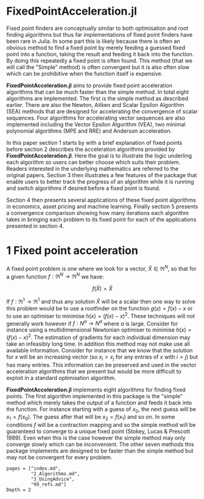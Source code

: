 # FixedPointAcceleration.jl

Fixed point finders are conceptually similar to both optimisation and root finding algorithms but thus far implementations of fixed point finders have been rare in Julia. In some part this is likely because there is often an obvious method to find a fixed point by merely feeding a guessed fixed point into a function, taking the result and feeding it back into the function. By doing this repeatedly a fixed point is often found. This method (that we will call the "Simple" method) is often convergent but it is also often slow which can be prohibitive when the function itself is expensive.

**FixedPointAcceleration.jl** aims to provide fixed point acceleration algorithms that can be much faster than the simple method. In total eight algorithms are implemented. The first is the simple method as described earlier. There are also the Newton, Aitken and Scalar Epsilon Algorithm (SEA) methods that are designed for accelerating the convergence of scalar sequences. Four algorithms for accelerating vector sequences are also implemented including the Vector Epsilon Algorithm (VEA), two minimal polynomial algorithms (MPE and RRE)  and Anderson acceleration.

In this paper section 1 starts by with a brief explanation of fixed points before section 2 describes the acceleration algorithms provided by **FixedPointAcceleration.jl**. Here the goal is  to illustrate the logic underling each algorithm so users can better choose which suits their problem. Readers interested in the underlying mathematics are referred to the original papers. Section 3 then illustrates a few features of the package that enable users to better track the progress of an algorithm while it is running and switch algorithms if desired before a fixed point is found.

Section 4 then presents several applications of these fixed point algorithms in economics, asset pricing and machine learning. Finally section 5 presents a convergence comparison showing how many iterations each algorithm takes in bringing each problem to its fixed point for each of the applications presented in section 4.

# 1 Fixed point acceleration

A fixed point problem is one where we look for a vector, $\hat{X} \in \Re^N$, so that for a given function $f: \Re^N \rightarrow \Re^N$ we have:

$$f(\hat{X}) = \hat{X}$$

If $f: \Re^1 \rightarrow \Re^1$ and thus any solution $\hat{X}$ will be a scalar then one way to solve this problem would be to use a rootfinder on the function $g(x) = f(x) - x$ or to use an optimiser to minimise $h(x) = (f(x) - x)^2$. These techniques will not generally work however if $f : N^a \rightarrow N^a$ where $a$ is large. Consider for instance using a multidimensional Newtonian optimiser to minimise $h(x) = (f(x) - x)^2$. The estimation of gradients for each individual dimension may take an infeasibly long time. In addition this method may not make use all available information. Consider for instance that we know that the solution for $x$ will be an increasing vector (so $x_i > x_j$ for any entries of $x$  with $i > j$) but has many entries. This information can be preserved and used in the vector acceleration algorithms that we present but would be more difficult to exploit in a standard optimisation algorithm.

**FixedPointAcceleration.jl** implements eight algorithms for finding fixed points. The first algorithm implemented in this package is the "simple" method which merely takes the output of a function and feeds it back into the function. For instance starting with a guess of $x_0$, the next guess will be $x_1 = f(x_0)$. The guess after that will be $x_2 = f(x_1)$ and so on. In some conditions $f$ will be a contraction mapping and so the simple method will be guaranteed to converge to a unique fixed point (Stokey, Lucas & Prescott 1989). Even when this is the case however the simple method may only converge slowly which can be inconvenient. The other seven methods this package implements are designed to be faster than the simple method but may not be convergent for every problem.

```@contents
pages = ["index.md",
         "2_Algorithms.md",
         "3_UsingAdvice",
         "99_refs.md"]
Depth = 2
```
